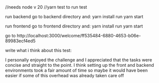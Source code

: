 //needs node v 20
//yarn test to run test

run backend
go to backend directory and:
yarn install
run yarn start


run frontend
go to frontend directory and:
yarn install
run yarn start

go to http://localhost:3000/welcome/ff535484-6880-4653-b06e-89983ecf4ed5 

write what i think about this test:

I personally enjoyed the challenge and I appreciated that the tasks were concise and straight to the point. I think setting up the front and backend environments took a fair amount of time so maybe it would have been easier if some of this overhead was already taken care off

